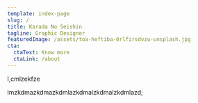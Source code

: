 ```yaml
---
template: index-page
slug: /
title: Karada No Seishin
tagline: Graphic Designer
featuredImage: /assets/toa-heftiba-0rlfirsdvzu-unsplash.jpg
cta:
  ctaText: Know more
  ctaLink: /about
---
```

l,cmlzekfze

lmzkdmazkdmazkdmlazkdmalzkdmalzkdmlazd;